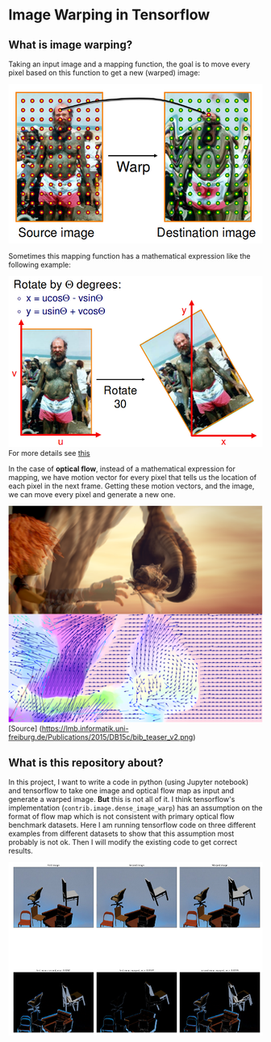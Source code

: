 # Image Warping in Tensorflow

## What is image warping?
Taking an input image and a mapping function, the goal is to move every pixel based on this function to get a new (warped) image:

![image warping](./data/other/1.png)

Sometimes this mapping function has a mathematical expression like the following example:

![mapping function for image warping](./data/other/2.png)
For more details see [this](https://www.cs.princeton.edu/courses/archive/spr11/cos426/notes/cos426_s11_lecture03_warping.pdf)

In the case of **optical flow**, instead of a mathematical expression for mapping, we have motion vector for every pixel that tells us the location of each pixel in the next frame.
Getting these motion vectors, and the image, we can move every pixel and generate a new one. 

![](./data/other/optical_flow.png)
[Source] (https://lmb.informatik.uni-freiburg.de/Publications/2015/DB15c/bib_teaser_v2.png)

## What is this repository about?
In this project, I want to write a code in python (using Jupyter notebook) and tensorflow to take one image and optical flow map as input and generate a warped image. 
**But** this is not all of it. I think tensorflow's implementation (`contrib.image.dense_image_warp`) has an assumption on the format of flow map which is not consistent with primary optical flow benchmark datasets. Here I am running tensorflow code on three different examples from different datasets to show that this assumption most probably is not ok. 
Then I will modify the existing code to get correct results.

![result](./data/other/result.png)


